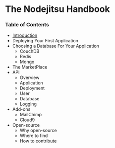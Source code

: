 # The Nodejitsu Handbook

### Table of Contents

- [Introduction]()
- Deploying Your First Application
- Choosing a Database For Your Application
    - CouchDB
    - Redis
    - Mongo
- The MarketPlace
- API
    - Overview
    - Application
    - Deployment
    - User
    - Database
    - Logging
- Add-ons
    - MailChimp
    - Cloud9
- Open-source
    - Why open-source
    - Where to find
    - How to contribute

